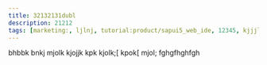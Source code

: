 ```yaml
---
title: 32132131dubl
description: 21212
tags: [marketing:, ljlnj, tutorial:product/sapui5_web_ide, 12345, kjjjlhj]
---
```

bhbbk
bnkj
mjolk
kjojjk
kpk
kjolk;[
kpok[
mjol;
fghgfhghfgh
